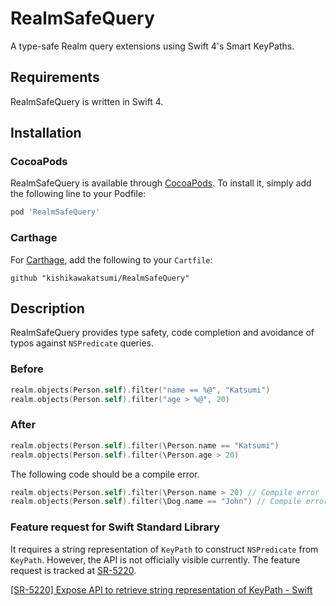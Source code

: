 # RealmSafeQuery

A type-safe Realm query extensions using Swift 4's Smart KeyPaths.

## Requirements
RealmSafeQuery is written in Swift 4.

## Installation

### CocoaPods
RealmSafeQuery is available through [CocoaPods](https://cocoapods.org). To install
it, simply add the following line to your Podfile:

```ruby
pod 'RealmSafeQuery'
```

### Carthage
For [Carthage](https://github.com/Carthage/Carthage), add the following to your `Cartfile`:

```ogdl
github "kishikawakatsumi/RealmSafeQuery"
```

## Description

RealmSafeQuery provides type safety, code completion and avoidance of typos against `NSPredicate` queries.

### Before

```swift
realm.objects(Person.self).filter("name == %@", "Katsumi")
realm.objects(Person.self).filter("age > %@", 20)
```

### After

```swift
realm.objects(Person.self).filter(\Person.name == "Katsumi")
realm.objects(Person.self).filter(\Person.age > 20)
```

The following code should be a compile error.

```swift
realm.objects(Person.self).filter(\Person.name > 20) // Compile error
realm.objects(Person.self).filter(\Dog.name == "John") // Compile error
```

### Feature request for Swift Standard Library

It requires a string representation of `KeyPath` to construct `NSPredicate` from `KeyPath`. However, the API is not officially visible currently. The feature request is tracked at [SR-5220](https://bugs.swift.org/browse/SR-5220).

[[SR-5220] Expose API to retrieve string representation of KeyPath - Swift](https://bugs.swift.org/browse/SR-5220)
